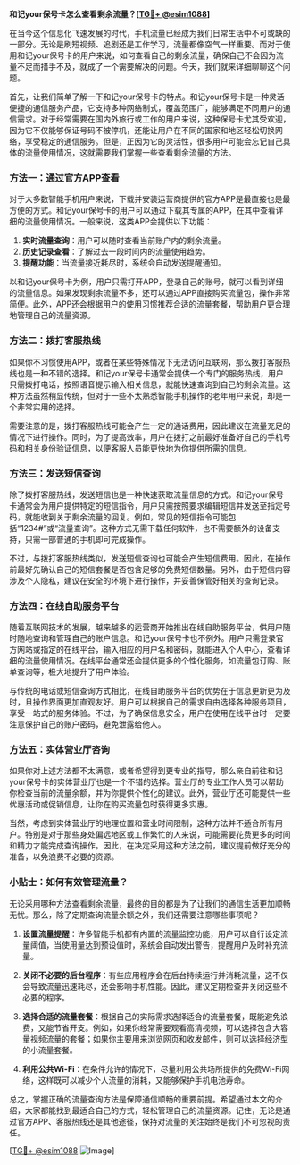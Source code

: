 **和记your保号卡怎么查看剩余流量？[[TG💪+ @esim1088](https://t.me/s/esim1088)]**

在当今这个信息化飞速发展的时代，手机流量已经成为我们日常生活中不可或缺的一部分。无论是刷短视频、追剧还是工作学习，流量都像空气一样重要。而对于使用和记your保号卡的用户来说，如何查看自己的剩余流量，确保自己不会因为流量不足而措手不及，就成了一个需要解决的问题。今天，我们就来详细聊聊这个问题。

首先，让我们简单了解一下和记your保号卡的特点。和记your保号卡是一种灵活便捷的通信服务产品，它支持多种网络制式，覆盖范围广，能够满足不同用户的通信需求。对于经常需要在国内外旅行或工作的用户来说，这种保号卡尤其受欢迎，因为它不仅能够保证号码不被停机，还能让用户在不同的国家和地区轻松切换网络，享受稳定的通信服务。但是，正因为它的灵活性，很多用户可能会忘记自己具体的流量使用情况，这就需要我们掌握一些查看剩余流量的方法。

### 方法一：通过官方APP查看

对于大多数智能手机用户来说，下载并安装运营商提供的官方APP是最直接也是最方便的方式。和记your保号卡的用户可以通过下载其专属的APP，在其中查看详细的流量使用情况。一般来说，这类APP会提供以下功能：

1. **实时流量查询**：用户可以随时查看当前账户内的剩余流量。
2. **历史记录查看**：了解过去一段时间内的流量使用趋势。
3. **提醒功能**：当流量接近耗尽时，系统会自动发送提醒通知。

以和记your保号卡为例，用户只需打开APP，登录自己的账号，就可以看到详细的流量信息。如果发现剩余流量不多，还可以通过APP直接购买流量包，操作非常简便。此外，APP还会根据用户的使用习惯推荐合适的流量套餐，帮助用户更合理地管理自己的流量资源。

### 方法二：拨打客服热线

如果你不习惯使用APP，或者在某些特殊情况下无法访问互联网，那么拨打客服热线也是一种不错的选择。和记your保号卡通常会提供一个专门的服务热线，用户只需拨打电话，按照语音提示输入相关信息，就能快速查询到自己的剩余流量。这种方法虽然稍显传统，但对于一些不太熟悉智能手机操作的老年用户来说，却是一个非常实用的选择。

需要注意的是，拨打客服热线可能会产生一定的通话费用，因此建议在流量充足的情况下进行操作。同时，为了提高效率，用户在拨打之前最好准备好自己的手机号码和相关身份验证信息，以便客服人员能更快地为你提供所需的信息。

### 方法三：发送短信查询

除了拨打客服热线，发送短信也是一种快速获取流量信息的方式。和记your保号卡通常会为用户提供特定的短信指令，用户只需按照要求编辑短信并发送至指定号码，就能收到关于剩余流量的回复。例如，常见的短信指令可能包括“1234#”或“流量查询”。这种方式无需下载任何软件，也不需要额外的设备支持，只需一部普通的手机即可完成操作。

不过，与拨打客服热线类似，发送短信查询也可能会产生短信费用。因此，在操作前最好先确认自己的短信套餐是否包含足够的免费短信数量。另外，由于短信内容涉及个人隐私，建议在安全的环境下进行操作，并妥善保管好相关的查询记录。

### 方法四：在线自助服务平台

随着互联网技术的发展，越来越多的运营商开始推出在线自助服务平台，供用户随时随地查询和管理自己的账户信息。和记your保号卡也不例外。用户只需登录官方网站或指定的在线平台，输入相应的用户名和密码，就能进入个人中心，查看详细的流量使用情况。在线平台通常还会提供更多的个性化服务，如流量包订购、账单查询等，极大地提升了用户体验。

与传统的电话或短信查询方式相比，在线自助服务平台的优势在于信息更新更为及时，且操作界面更加直观友好。用户可以根据自己的需求自由选择各种服务项目，享受一站式的服务体验。不过，为了确保信息安全，用户在使用在线平台时一定要注意保护自己的账户密码，避免泄露给他人。

### 方法五：实体营业厅咨询

如果你对上述方法都不太满意，或者希望得到更专业的指导，那么亲自前往和记your保号卡的实体营业厅也是一个不错的选择。营业厅的专业工作人员可以帮助你检查当前的流量余额，并为你提供个性化的建议。此外，营业厅还可能提供一些优惠活动或促销信息，让你在购买流量包时获得更多实惠。

当然，考虑到实体营业厅的地理位置和营业时间限制，这种方法并不适合所有用户。特别是对于那些身处偏远地区或工作繁忙的人来说，可能需要花费更多的时间和精力才能完成查询操作。因此，在决定采用这种方法之前，建议提前做好充分的准备，以免浪费不必要的资源。

### 小贴士：如何有效管理流量？

无论采用哪种方法查看剩余流量，最终的目的都是为了让我们的通信生活更加顺畅无忧。那么，除了定期查询流量余额之外，我们还需要注意哪些事项呢？

1. **设置流量提醒**：许多智能手机都有内置的流量监控功能，用户可以自行设定流量阈值，当使用量达到预设值时，系统会自动发出警告，提醒用户及时补充流量。
   
2. **关闭不必要的后台程序**：有些应用程序会在后台持续运行并消耗流量，这不仅会导致流量迅速耗尽，还会影响手机性能。因此，建议定期检查并关闭这些不必要的程序。

3. **选择合适的流量套餐**：根据自己的实际需求选择适合的流量套餐，既能避免浪费，又能节省开支。例如，如果你经常需要观看高清视频，可以选择包含大容量视频流量的套餐；如果你主要用来浏览网页和收发邮件，则可以选择经济型的小流量套餐。

4. **利用公共Wi-Fi**：在条件允许的情况下，尽量利用公共场所提供的免费Wi-Fi网络，这样既可以减少个人流量的消耗，又能够保护手机电池寿命。

总之，掌握正确的流量查询方法是保障通信顺畅的重要前提。希望通过本文的介绍，大家都能找到最适合自己的方式，轻松管理自己的流量资源。记住，无论是通过官方APP、客服热线还是其他途径，保持对流量的关注始终是我们不可忽视的责任。

[[TG💪+ @esim1088](https://t.me/s/esim1088) ![Image](https://i.postimg.cc/4NQfJmqS/Snipaste-2025-05-13-00-14-12.png)]